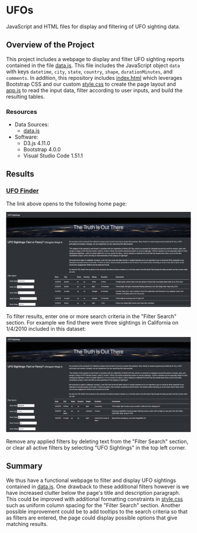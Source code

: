 # UFOs
JavaScript and HTML files for display and filtering of UFO sighting data.

## Overview of the Project
This project includes a webpage to display and filter UFO sighting reports
contained in the file [data.js](static/js/data.js). This file includes the
JavaScript object `data` with keys `datetime`, `city`, `state`, `country`,
`shape`, `durationMinutes`, and `comments`. In addition, this repository
includes [index.html](index.html) which leverages Bootstrap CSS and our custom
[style.css](static/css/style.css) to create the page layout and
[app.js](static/js/app.js) to read the input data, filter according to user
inputs, and build the resulting tables.

### Resources
- Data Sources:
    - [data.js](static/js/data.js)
- Software:
    - D3.js 4.11.0
    - Bootstrap 4.0.0
    - Visual Studio Code 1.51.1

## Results
### [UFO Finder](https://jsheppard95.github.io/UFOs/index.html)
The link above opens to the following home page:

![UFO Finder](static/images/UFO-Finder.png)

To filter results, enter one or more search criteria in the "Filter Search"
section. For example we find there were three sightings in
California on 1/4/2010 included in this dataset:

![Example](static/images/example.png)

Remove any applied filters by deleting text from the "Filter Search" section,
or clear all active filters by selecting "UFO Sightings" in the top left
corner.

## Summary
We thus have a functional webpage to filter and display UFO sightings
contained in [data.js](static/js/data.js). One drawback to these additional
filters however is we have increased clutter below the page's title and
description paragraph. This could be improved with additional formatting
constraints in [style.css](static/css/style.css) such as uniform column
spacing for the "Filter Search" section. Another possible improvement could be
to add tooltips to the search criteria so that as filters are
entered, the page could display possible options that give matching results.

